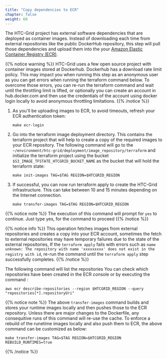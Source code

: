 ```yaml
---
title: "Copy dependencies to ECR"
chapter: false
weight: 60
---
```


The HTC-Grid project has external software dependencies that are deployed as container images. Instead of downloading each time from external repositories like the public DockerHub repository, this step will pull those dependencies and upload them into the your [Amazon Elastic Container Registry (ECR)](https://aws.amazon.com/ecr/).

{{% notice warning %}}
HTC-Grid uses a few open source project with container images stored at Dockerhub. Dockerhub has a download rate limit policy. This may impact you when running this step as an anonymous user as you can get errors when running the terraform command below. To overcome those errors, you can re-run the terraform command and wait until the throttling limit is lifted, or optionally you can create an account in hub.docker.com and then use the credentials of the account using docker login locally to avoid anonymous throttling limitations.
{{% /notice %}}

1. As you'll be uploading images to ECR, to avoid timeouts, refresh your ECR authentication token:

    ```
    make ecr-login
    ```

1. Go into the terraform image deployment directory. This contains the terraform project that will help to create a copy of the required images to your ECR repository. The following command will go to the `~/environment/htc-grid/deployment/image_repository/terraform` and initialize the terraform project using the bucket `$S3_IMAGE_TFSTATE_HTCGRID_BUCKET_NAME` as the bucket that will hold the terraform state:

    ```
    make init-images TAG=$TAG REGION=$HTCGRID_REGION
    ```

1. If successful, you can now run terraform apply to create the HTC-Grid infrastructure. This can take between 10 and 15 minutes depending on the Internet connection.

    ```
    make transfer-images TAG=$TAG REGION=$HTCGRID_REGION
    ```
{{% notice note %}}
The execution of this command will prompt for `yes` to continue. Just type yes, for the command to proceed
{{% /notice %}}

{{% notice info %}}
This operation fetches images from external repositories and creates a copy into your ECR account, sometimes the fetch to external repositories may have temporary failures due to the state of the external repositories, If the `terraform apply` fails with errors such as `name unknown: The repository with name 'xxxxxxxxx' does not exist in the registry with id`, re-run the command until the `terraform apply` step successfully completes. 
{{% /notice %}}

The following command will list the repositories You can check which repositories have been created in the ECR console or by executing the command :

```
aws ecr describe-repositories --region $HTCGRID_REGION --query "repositories[*].repositoryUri"
```

{{% notice note %}}
The above `transfer-images` command builds and stores your runtime images locally and then pushes those to the ECR repository. Unless there are major changes to the Dockerfile, any consequitive runs of this command will re-use the cache.
To enforce a rebuild of the runetime images locally and also push them to ECR, the above command can be customized as below:

```
make transfer-images TAG=$TAG REGION=$HTCGRID_REGION REBUILD_RUNTIMES=true
```
{{% /notice %}}
